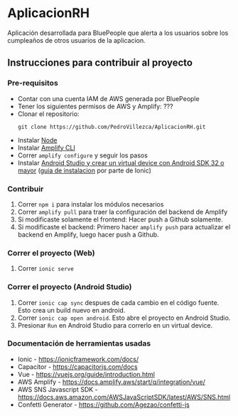 # AplicacionRH

Aplicación desarrollada para BluePeople que alerta a los usuarios sobre los cumpleaños de otros usuarios de la aplicacion.

## Instrucciones para contribuir al proyecto

### Pre-requisitos

- Contar con una cuenta IAM de AWS generada por BluePeople
- Tener los siguientes permisos de AWS y Amplify: ???
- Clonar el repositorio:
  ```
  git clone https://github.com/PedroVillezca/AplicacionRH.git
  ```
- Instalar [Node](https://nodejs.org/en/)
- Instalar [Amplify CLI](https://docs.amplify.aws/cli/start/install/)
- Correr `amplify configure` y seguir los pasos
- Instalar [Android Studio y crear un virtual device con Android SDK 32 o mayor](https://developer.android.com/studio) ([guia de instalacion](https://ionicframework.com/docs/developing/android#installing-the-android-sdk) por parte de Ionic)

### Contribuir

1. Correr `npm i` para instalar los módulos necesarios
2. Correr `amplify pull` para traer la configuración del backend de Amplify
3. Si modificaste solamente el frontend: Hacer push a Github solamente.
4. Si modificaste el backend: Primero hacer `amplify push` para actualizar el backend en Amplify, luego hacer push a Github.

### Correr el proyecto (Web)

1. Correr `ionic serve`

### Correr el proyecto (Android Studio)

1. Correr `ionic cap sync` despues de cada cambio en el código fuente. Esto crea un build nuevo en android.
2. Correr `ionic cap open android`. Esto abre el proyecto en Android Studio.
3. Presionar `Run` en Android Studio para correrlo en un virtual device.

### Documentación de herramientas usadas

- Ionic - https://ionicframework.com/docs/
- Capacitor - https://capacitorjs.com/docs
- Vue - https://vuejs.org/guide/introduction.html
- AWS Amplify - https://docs.amplify.aws/start/q/integration/vue/
- AWS SNS Javascript SDK - https://docs.aws.amazon.com/AWSJavaScriptSDK/latest/AWS/SNS.html
- Confetti Generator - https://github.com/Agezao/confetti-js
